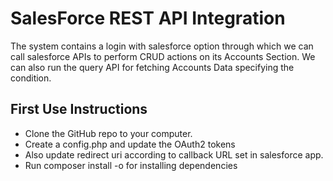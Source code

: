 SalesForce REST API Integration
========================

The system contains a login with salesforce option through which we can call salesforce APIs to perform CRUD actions on its Accounts Section.
We can also run the query API for fetching Accounts Data specifying the condition.

First Use Instructions
-----------------------

* Clone the GitHub repo to your computer.
* Create a config.php and update the OAuth2 tokens
* Also update redirect uri according to callback URL set in salesforce app.
* Run composer install -o for installing dependencies
 